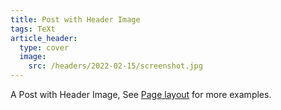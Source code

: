 ```yaml
---
title: Post with Header Image
tags: TeXt
article_header:
  type: cover
  image:
    src: /headers/2022-02-15/screenshot.jpg
---
```


A Post with Header Image, See [Page layout](https://tianqi.name/jekyll-TeXt-theme/samples.html#page-layout) for more examples.

<!--more-->

